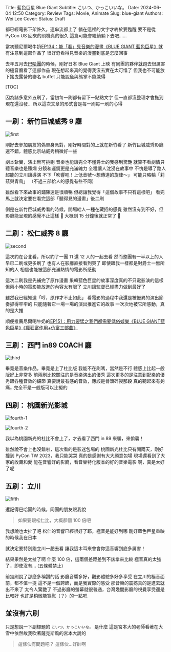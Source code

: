 Title: 藍色巨星 Blue Giant
Subtitle: こいつ、かっこいいな。
Date: 2024-06-04 12:50
Category: Review
Tags: Movie, Animate
Slug: blue-giant
Authors: Wei Lee
Cover:
Status: Draft

都已經電影下架許久，連串流都上了
躺在這裡的文字才終於要甦醒
要不是從 PyCon US 回來的飛機真的很久
這篇可能會繼續躺下去吧......

<!--more-->

當初聽尼爾喝牛奶[EP134：能「看」見音樂的漫畫《BLUE GIANT 藍色巨星》](https://open.firstory.me/story/clbhksxr700xt01ql8ziagwev)就有注意到這部作品了
很好奇看得見音樂的漫畫到底是怎麼回事

去年五月去[巴哈團]({filename}/posts/travel/2023/4-bahamut-anime-tourism-2023.md)的時候，剛好日本 Blue Giant 上映
有同團的夥伴就跑去很厲害的極音廳看了這部作品
現在想起來真的覺得我沒去實在太可惜了
但我也不可能放下搖曳露營的聯名 buffet
只能說魚與熊掌不能兼得

[TOC]

因為諸多意外五刷了，當初每一刷都有留下一點點文字
但一直都沒整理才會拖到現在還沒發...
所以這次文章的形式會是每一刷每一刷的心得

## 一刷： 新竹巨城威秀 9 廳

![first](/images/post-images/2024-blue-giant/first.jpg)

剛好去參加朋友的偽單身派對，剛好時間對的上就在新竹看了
新竹巨城威秀影廳還不錯，體感比京站威秀稍微好一些

劇本紮實，演出無可挑剔
音樂也能讓完全不懂爵士的我感到驚艷
就算不看劇情只聽音樂也是賺爛
分鏡和運鏡更是充滿魄力
全程讓人沈浸在故事中
不愧是導了路人超能的立川讓導演
不下「吹響吧！上低音號～想傳達的旋律～」
可能只略輸「莉茲與青鳥」
（不過三部給人的感覺有些不同）

雖然看下來故事的鋪陳還是很順暢
但總讓我覺得「這個故事不只有這樣吧」
看完馬上就決定要在看完這部「聽得見的漫畫」後二刷

倒是在新竹巨城威秀看的時候，開場給人一種在藏招的感覺
雖然沒有到不好，但影廳能呈現的感覺不止這樣 👀
大概到 15 分鐘後就正常了 🤔

## 二刷： 松仁威秀 8 廳

![second](/images/post-images/2024-blue-giant/second.jpg)

這次約在台北看，所以約了一團 11 還 12 人的一起去看
然而整團有一半以上的人早已二刷或更多刷了
也有人在影廳直接看到哭了
即使跟我一樣都是對爵士一無所知的人
相信也能被這部充滿熱情的電影所感動

這次二刷我是先補完了原作漫畫
果韓藍色巨星的故事深度真的不只電影演的這樣
但兩小時的電影能放進的內容太有限了
立川讓監督已經盡力做到最好了

雖然我已經知道「哼，原作才不止如此」
看電影的過程中我還是被優異的演出節奏抓得牢牢的
只能隨著它一場一場的演出推進它的故事
一次次地被它所感動，真的是大推

順便推薦尼爾喝牛奶的[EP151：用力要猛之我們都需要低俗娛樂《BLUE GIANT藍色巨星》《瘋狂富作用+仇富三部曲》](https://open.firstory.me/story/clivxe5cu02cn01vo64i736ci)


## 三刷： 西門 in89 COACH 廳

![third](/images/post-images/2024-blue-giant/third.jpg)

畢竟是音樂作品，畢竟是上了杜比版
我能不在刷嗎，當然是不行
體感上比起一般版好上非常多
前兩刷比較關注的是音樂演出的優秀
這次更多的是注意到配樂的優秀跟各種音效的細節
真要說最有感的音效，應該是骨頭碎裂那段
真的聽起來有夠痛...完全不是一般版可以比擬的

## 四刷： 桃園新光影城

![fourth-1](/images/post-images/2024-blue-giant/fourth-1.jpg)

![fourth-2](/images/post-images/2024-blue-giant/fourth-2.jpg)

我以為桃園新光的杜比不會上了，才去看了西門 in 89
來騙，來偷襲！

雖然說不會上也沒錯啦，這次看的是影迷包場的
桃園新光杜比只有開兩天，剛好撞到 PyCon TW 2023，我只能哭哭
真的是感謝有大大願意包場
現場還看到了大家的收藏和愛
能在音響好的影廳，看音樂特化版本的好的音樂電影
啊，真是太好了呢

## 五刷： 立川

![fifth](/images/post-images/17168225816688.jpg)

還記得巴哈團的時候，同團的朋友跟我說

>  如果要跟松仁比，大概郝個 100 倍吧

我想說也太扯了吧
松仁的音響已經很好了耶，極音是能好到哪
剛好藍色巨星重映的時候我在日本

就決定要特別跑立川一趟去看
讓我這木耳來會會你這音響到底多厲害！

結果果然是太扯了啊
什麼 100 倍，這兩個差距差到不該拿來比較
極音真的太強了，即使沒有... (五條體禁止)

前幾刷說了那麼多稱讚的話
影廳音響多好，觀影體驗多好多享受
在立川的極音面前，都不值一提
這不是一個誇飾，而是我實際的感受
那音樂的震撼真的是進去就出不來了
太令人驚艷了
不過影廳的螢幕就很普通，台灣幾間影廳的視覺享受還是比較好
也許是稍微能寬慰（？）的一點吧

## 並沒有六刷

只是想說一下副標題的 `こいつ、かっこいいな。` 是什麼
這是宮本大的老師看著在大雪中依然故我吹著薩克斯風的宮本大說的

> 這傢伙有問題吧？
> 這傢伙...好帥啊
